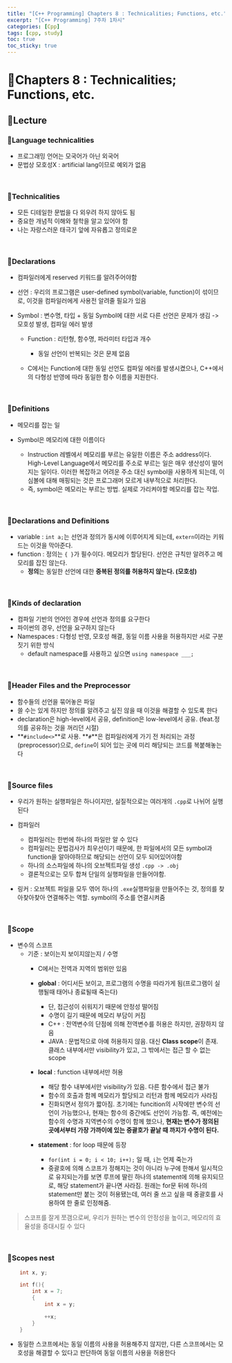 ```yaml
---
title: "[C++ Programming] Chapters 8 : Technicalities; Functions, etc."
excerpt: "[C++ Programming] 7주차 1차시"
categories: [Cpp]
tags: [cpp, study]
toc: true
toc_sticky: true
---
```


# 🏫Chapters 8 : Technicalities; Functions, etc.

## 🌠Lecture
 
### 📖Language technicalities

+ 프로그래밍 언어는 모국어가 아닌 외국어
+ 문법상 모호성X : artificial lang이므로 예외가 없음

<br/>

### 📖Technicalities

+ 모든 디테일한 문법을 다 외우려 하지 않아도 됨
+ 중요한 개념적 이해와 철학을 알고 있어야 함
+ 나는 자랑스러운 태극기 앞에 자유롭고 정의로운 

<br/>

### 📖Declarations

+ 컴파일러에게 reserved 키워드를 알려주어야함
+ 선언 : 우리의 프로그램은 user-defined symbol(variable, function)이 섞이므로, 이것을 컴파일러에게 사용전 알려줄 필요가 있음
+ Symbol : 변수명, 타입
        + 동일 Symbol에 대한 서로 다른 선언은 문제가 생김 -> 모호성 발생, 컴파일 에러 발생

    + Function : 리턴형, 함수명, 파라미터 타입과 개수
        + 동일 선언이 반복되는 것은 문제 없음

    + C에서는 Function에 대한 동일 선언도 컴파일 에러를 발생시켰으나, C++에서의 다형성 반영에 따라 동일한 함수 이름을 지원한다.

<br/>

### 📖Definitions

+ 메모리를 잡는 일 

+ Symbol은 메모리에 대한 이름이다
    + Instruction 레벨에서 메모리를 부르는 유일한 이름은 주소 address이다. High-Level Language에서 메모리를 주소로 부르는 일은 매우 생산성이 떨어지는 일이다. 이러한 복잡하고 어려운 주소 대신 symbol을 사용하게 되는데, 이 심볼에 대해 매핑되는 것은 프로그래머 모르게 내부적으로 처리한다. 
    + 즉, symbol은 메모리는 부르는 방법. 실제로 가리켜야할 메모리를 잡는 작업.

<br/>

### 📖Declarations and Definitions

+ variable : `int a;`는 선언과 정의가 동시에 이루어지게 되는데, `extern`이라는 키워드는 이것을 막아준다.
+ function : 정의는 `{ }`가 필수이다. 메모리가 할당된다. 선언은 규칙만 알려주고 메모리를 잡진 않는다.
    + **정의**는 동일한 선언에 대한 **중복된 정의를 허용하지 않는다. (모호성)**

<br/>

### 📖Kinds of declaration

+ 컴파일 기반의 언어인 경우에 선언과 정의를 요구한다
+ 파이썬의 경우, 선언을 요구하지 않는다
+ Namespaces : 다형성 반영, 모호성 해결, 동일 이름 사용을 허용하지만 서로 구분짓기 위한 방식 
    + default namespace를 사용하고 싶으면 `using namespace ___;`

<br/>

### 📖Header Files and the Preprocessor

+ 함수들의 선언을 묶어놓은 파일
+ 쓸 수는 있게 하지만 정의를 알려주고 싶진 않을 때 이것을 해결할 수 있도록 한다
+ declaration은 high-level에서 공유, definition은 low-level에서 공유. (feat.정의를 공유하는 것을 꺼리던 시절) 
+ **`#include<>`**로 사용. **`#`**은 컴파일러에게 가기 전 처리되는 과정(preprocessor)으로, `define`이 되어 있는 곳에 미리 해당되는 코드를 복붙해놓는다

<br/>

### 📖Source files

+ 우리가 원하는 실행파일은 하나이지만, 실질적으로는 여러개의 `.cpp`로 나뉘어 실행된다 
+ 컴파일러
    + 컴파일러는 한번에 하나의 파일만 알 수 있다
    + 컴파일러는 문법검사가 최우선이기 때문에, 한 파일에서의 모든 symbol과 function을 알아야하므로 해당되는 선언이 모두 되어있어야함
    + 하나의 소스파일에 하나의 오브젝트파일 생성 `.cpp -> .obj`
    + 결론적으로는 모두 합쳐 단일의 실행파일을 만들어야함.

+ 링커 : 오브젝트 파일을 모두 엮어 하나의 `.exe`실행파일을 만들어주는 것, 정의를 찾아찾아찾아 연결해주는 역할. symbol의 주소를 연결시켜줌

<br/>

### 📖Scope

+ 변수의 스코프
    + 기준 : 보이는지 보이지않는지 / 수명
        + C에서는 전역과 지역의 범위만 있음 
        + **global** : 어디서든 보이고, 프로그램의 수명을 따라가게 됨(프로그램이 실행될때 태어나 종료될때 죽는다)
            + 단, 접근성이 쉬워지기 때문에 안정성 떨어짐
            + 수명이 길기 때문에 메모리 부담이 커짐
            + C++ : 전역변수의 단점에 의해 전역변수를 허용은 하지만, 권장하지 않음
            + JAVA : 문법적으로 아예 허용하지 않음. 대신 **Class scope**이 존재. 클래스 내부에서만 visibility가 있고, 그 밖에서는 접근 할 수 없는 scope   

        + **local** : function 내부에서만 허용
            + 해당 함수 내부에서만 visibility가 있음. 다른 함수에서 접근 불가
            + 함수의 호출과 함께 메모리가 할당되고 리턴과 함께 메모리가 사라짐
            + 진화되면서 정의가 짧아짐. 초기에는 funcition의 시작에만 변수의 선언이 가능했으나, 현재는 함수의 중간에도 선언이 가능함. 즉, 예전에는 함수의 수명과 지역변수의 수명이 함께 했으나, **현재는 변수가 정의된 곳에서부터 가장 가까이에 있는 중괄호가 끝날 때 까지가 수명이 된다.**

        + **statement** : for loop 때문에 등장
            + `for(int i = 0; i < 10; i++);` 일 때, `i`는 언제 죽는가
            + 중괄호에 의해 스코프가 정해지는 것이 아니라 누구에 한해서 일시적으로 유지되는가를 보면 루프에 딸린 하나의 statement에 의해 유지되므로, 해당 statement가 끝나면 사라짐. 원래는 for문 뒤에 하나의 statement만 붙는 것이 허용됐는데, 여러 줄 쓰고 싶을 때 중괄호를 사용하여 한 줄로 인정해줌.

> 스코프를 잘게 쪼갬으로써, 우리가 원하는 변수의 안정성을 높이고, 메모리의 효율성을 증대시킬 수 있다 

<br/>

### 📖Scopes nest

```cpp
    int x, y;

    int f(){
        int x = 7;
        {
            int x = y;

            ++x;
        }
    }
```
  + 동일한 스코프에서는 동일 이름의 사용을 허용해주지 않지만, 다른 스코프에서는 모호성을 해결할 수 있다고 판단하여 동일 이름의 사용을 허용한다

<br/>